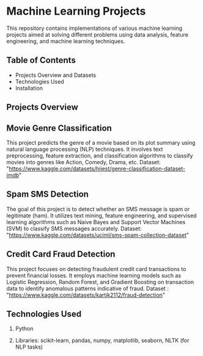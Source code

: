 # Machine Learning Projects

This repository contains implementations of various machine learning projects aimed at solving different problems using data analysis, feature engineering, and machine learning techniques.

## Table of Contents

- Projects Overview and Datasets
- Technologies Used
- Installation

## Projects Overview

## Movie Genre Classification

This project predicts the genre of a movie based on its plot summary using natural language processing (NLP) techniques.
It involves text preprocessing, feature extraction, and classification algorithms to classify movies into genres like Action, Comedy, Drama, etc.
Dataset: "https://www.kaggle.com/datasets/hijest/genre-classification-dataset-imdb"

## Spam SMS Detection

The goal of this project is to detect whether an SMS message is spam or legitimate (ham).
It utilizes text mining, feature engineering, and supervised learning algorithms such as Naive Bayes and Support Vector Machines (SVM) to classify SMS messages accurately.
Dataset: "https://www.kaggle.com/datasets/uciml/sms-spam-collection-dataset"

## Credit Card Fraud Detection

This project focuses on detecting fraudulent credit card transactions to prevent financial losses.
It employs machine learning models such as Logistic Regression, Random Forest, and Gradient Boosting on transaction data to identify anomalous patterns indicative of fraud.
Dataset : "https://www.kaggle.com/datasets/kartik2112/fraud-detection"


## Technologies Used
  
  1. Python
  
  2. Libraries: scikit-learn, pandas, numpy, matplotlib, seaborn, NLTK (for NLP tasks)
